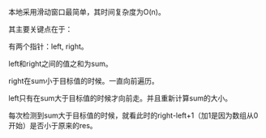 本地采用滑动窗口最简单，其时间复杂度为O(n)。

其主要关键点在于：

有两个指针：left, right。

left和right之间的值之和为sum。

right在sum小于目标值的时候。一直向前遍历。

left只有在sum大于目标值的时候才向前走。并且重新计算sum的大小。

每次检测到sum大于目标值的时候，就看此时的right-left+1（加1是因为数组从0开始）是否小于原来的res。